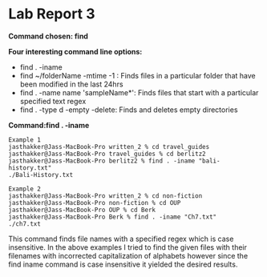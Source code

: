 # Lab Report 3

**Command chosen: find**

**Four interesting command line options:**

* find . -iname
* find ~/folderName -mtime -1 : Finds files in a particular folder that have been modified in the last 24hrs
* find . -name name 'sampleName*': Finds files that start with a particular specified text regex
* find . -type d -empty -delete: Finds and deletes empty directories



**Command:find . -iname** 
```
Example 1
jasthakker@Jass-MacBook-Pro written_2 % cd travel_guides
jasthakker@Jass-MacBook-Pro travel_guides % cd berlitz2
jasthakker@Jass-MacBook-Pro berlitz2 % find . -iname "bali-history.txt"
./Bali-History.txt
```
```
Example 2
jasthakker@Jass-MacBook-Pro written_2 % cd non-fiction
jasthakker@Jass-MacBook-Pro non-fiction % cd OUP
jasthakker@Jass-MacBook-Pro OUP % cd Berk
jasthakker@Jass-MacBook-Pro Berk % find . -iname "Ch7.txt"         
./ch7.txt
```
This command finds file names with a specified regex which is case insensitive. In the above examples I tried to find the given files with their filenames with incorrected capitalization of alphabets however since the find iname command is case insensitive it yielded the desired results.


